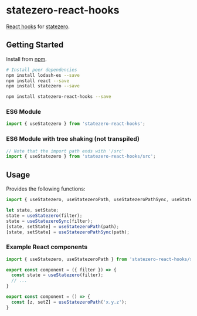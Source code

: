 # statezero-react-hooks

[React hooks](https://reactjs.org/docs/hooks-intro.html) for [statezero](https://github.com/andornaut/statezero).

## Getting Started

Install from [npm](https://www.npmjs.com/package/statezero-react-hooks).

```bash
# Install peer dependencies
npm install lodash-es --save
npm install react --save
npm install statezero --save

npm install statezero-react-hooks --save
```

### ES6 Module

```javascript
import { useStatezero } from 'statezero-react-hooks';
```

### ES6 Module with tree shaking (not transpiled)

```javascript
// Note that the import path ends with '/src'
import { useStatezero } from 'statezero-react-hooks/src';
```

## Usage

Provides the following functions:

```javascript
import { useStatezero, useStatezeroPath, useStatezeroPathSync, useStatezeroSync, } from 'statezero-react-hooks';

let state, setState;
state = useStatezero(filter);
state = useStatezeroSync(filter);
[state, setState] = useStatezeroPath(path);
[state, setState] = useStatezeroPathSync(path);
```

### Example React components

```javascript
import { useStatezero, useStatezeroPath } from 'statezero-react-hooks/src';

export const component = ({ filter }) => {
  const state = useStatezero(filter);
  // ...
}

export const component = () => {
  const [z, setZ] = useStatezeroPath('x.y.z');
}
```
